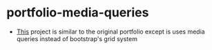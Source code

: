 # portfolio-media-queries
* [This](https://klangs34.github.io/portfolio-media-queries/) project is similar to the original portfolio except is uses media queries instead of bootstrap's grid system
